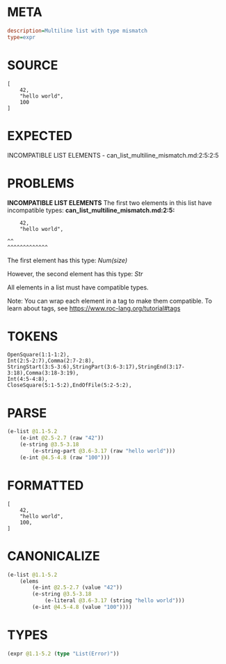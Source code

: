 # META
~~~ini
description=Multiline list with type mismatch
type=expr
~~~
# SOURCE
~~~roc
[
    42,
    "hello world",
    100
]
~~~
# EXPECTED
INCOMPATIBLE LIST ELEMENTS - can_list_multiline_mismatch.md:2:5:2:5
# PROBLEMS
**INCOMPATIBLE LIST ELEMENTS**
The first two elements in this list have incompatible types:
**can_list_multiline_mismatch.md:2:5:**
```roc
    42,
    "hello world",
```
    ^^
    ^^^^^^^^^^^^^

The first element has this type:
    _Num(size)_

However, the second element has this type:
    _Str_

All elements in a list must have compatible types.

Note: You can wrap each element in a tag to make them compatible.
To learn about tags, see <https://www.roc-lang.org/tutorial#tags>

# TOKENS
~~~zig
OpenSquare(1:1-1:2),
Int(2:5-2:7),Comma(2:7-2:8),
StringStart(3:5-3:6),StringPart(3:6-3:17),StringEnd(3:17-3:18),Comma(3:18-3:19),
Int(4:5-4:8),
CloseSquare(5:1-5:2),EndOfFile(5:2-5:2),
~~~
# PARSE
~~~clojure
(e-list @1.1-5.2
	(e-int @2.5-2.7 (raw "42"))
	(e-string @3.5-3.18
		(e-string-part @3.6-3.17 (raw "hello world")))
	(e-int @4.5-4.8 (raw "100")))
~~~
# FORMATTED
~~~roc
[
	42,
	"hello world",
	100,
]
~~~
# CANONICALIZE
~~~clojure
(e-list @1.1-5.2
	(elems
		(e-int @2.5-2.7 (value "42"))
		(e-string @3.5-3.18
			(e-literal @3.6-3.17 (string "hello world")))
		(e-int @4.5-4.8 (value "100"))))
~~~
# TYPES
~~~clojure
(expr @1.1-5.2 (type "List(Error)"))
~~~
